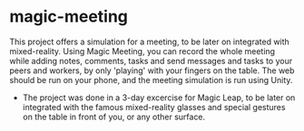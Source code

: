 # magic-meeting

This project offers a simulation for a meeting, to be later on integrated with mixed-reality.
Using Magic Meeting, you can record the whole meeting while adding notes, comments, tasks and send messages and tasks to your peers and workers, by only 'playing' with your fingers on the table. 
The web should be run on your phone, and the meeting simulation is run using Unity.

* The project was done in a 3-day excercise for Magic Leap, to be later on integrated with the famous mixed-reality glasses and special gestures on the table in front of you, or any other surface.
